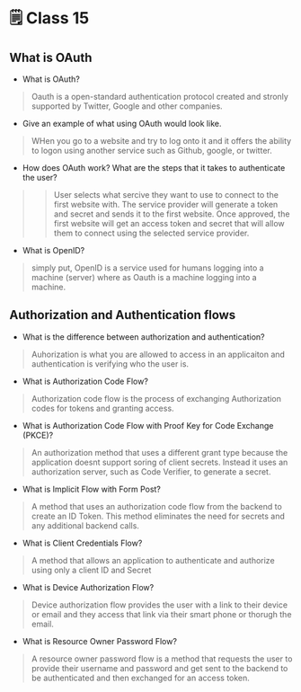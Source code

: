 # 🗒️ Class 15

## What is OAuth

- What is OAuth?

> Oauth is a open-standard authentication protocol created and stronly supported by Twitter, Google and other companies. 

- Give an example of what using OAuth would look like.

> WHen you go to a website and try to log onto it and it offers the ability to logon using another service such as Github, google, or twitter.

- How does OAuth work? What are the steps that it takes to authenticate the user?

>> User selects what sercive they want to use to connect to the first website with. The service provider will generate a token and secret and sends it to the first website. Once approved, the first website will get an access token and secret that will allow them to connect using the selected service provider.

- What is OpenID?

> simply put, OpenID is a service used for humans logging into a machine (server) where as Oauth is a machine logging into a machine.

## Authorization and Authentication flows

- What is the difference between authorization and authentication?

> Auhorization is what you are allowed to access in an applicaiton and authentication is verifying who the user is.

- What is Authorization Code Flow?

> Authorization code flow is the process of exchanging Authorization codes for tokens and granting access.

- What is Authorization Code Flow with Proof Key for Code Exchange (PKCE)?

> An authorization method that uses a different grant type because the application doesnt support soring of client secrets. Instead it uses an authorization server, such as Code Verifier, to generate a secret. 

- What is Implicit Flow with Form Post?

> A method that uses an authorization code flow from the backend to create an ID Token. This method eliminates the need for secrets and any additional backend calls.

- What is Client Credentials Flow?

> A method that allows an application to authenticate and authorize using only a client ID and Secret

- What is Device Authorization Flow?

> Device authorization flow provides the user with a link to their device or email and they access that link via their smart phone or thorugh the email.

- What is Resource Owner Password Flow?

> A resource owner password flow is a method that requests the user to provide their username and password and get sent to the backend to be authenticated and then exchanged for an access token.
